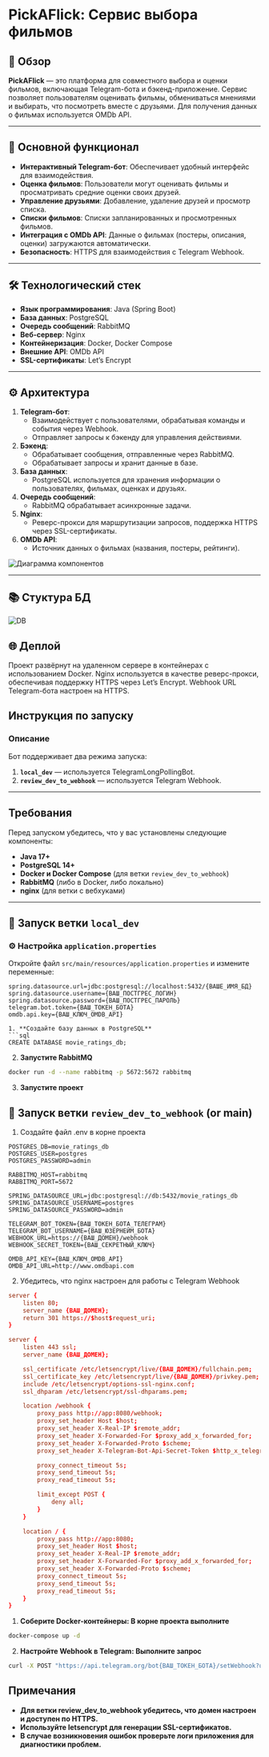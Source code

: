 # PickAFlick: Сервис выбора фильмов

## 📜 Обзор
**PickAFlick** — это платформа для совместного выбора и оценки фильмов, включающая Telegram-бота и бэкенд-приложение. Сервис позволяет пользователям оценивать фильмы, обмениваться мнениями и выбирать, что посмотреть вместе с друзьями. Для получения данных о фильмах используется OMDb API.

---

## 🚀 Основной функционал
- **Интерактивный Telegram-бот**: Обеспечивает удобный интерфейс для взаимодействия.
- **Оценка фильмов**: Пользователи могут оценивать фильмы и просматривать средние оценки своих друзей.
- **Управление друзьями**: Добавление, удаление друзей и просмотр списка.
- **Списки фильмов**: Списки запланированных и просмотренных фильмов.
- **Интеграция с OMDb API**: Данные о фильмах (постеры, описания, оценки) загружаются автоматически.
- **Безопасность**: HTTPS для взаимодействия с Telegram Webhook.

---

## 🛠 Технологический стек
- **Язык программирования**: Java (Spring Boot)
- **База данных**: PostgreSQL
- **Очередь сообщений**: RabbitMQ
- **Веб-сервер**: Nginx
- **Контейнеризация**: Docker, Docker Compose
- **Внешние API**: OMDb API
- **SSL-сертификаты**: Let’s Encrypt

---

## ⚙ Архитектура
1. **Telegram-бот**:
    - Взаимодействует с пользователями, обрабатывая команды и события через Webhook.
    - Отправляет запросы к бэкенду для управления действиями.
2. **Бэкенд**:
    - Обрабатывает сообщения, отправленные через RabbitMQ.
    - Обрабатывает запросы и хранит данные в базе.
3. **База данных**:
    - PostgreSQL используется для хранения информации о пользователях, фильмах, оценках и друзьях.
4. **Очередь сообщений**:
    - RabbitMQ обрабатывает асинхронные задачи.
5. **Nginx**:
    - Реверс-прокси для маршрутизации запросов, поддержка HTTPS через SSL-сертификаты.
6. **OMDb API**:
    - Источник данных о фильмах (названия, постеры, рейтинги).

![Диаграмма компонентов](https://github.com/user-attachments/assets/a3ef89e5-6d26-4017-9d6f-7b9b11c3d3d0)


---

## 📚 Стуктура БД

![DB](https://github.com/user-attachments/assets/df17e00f-660a-45d0-a910-30008585cd37)


## 🌐 Деплой
Проект развёрнут на удаленном сервере в контейнерах с использованием Docker. Nginx используется в качестве реверс-прокси, обеспечивая поддержку HTTPS через Let’s Encrypt. Webhook URL Telegram-бота настроен на HTTPS.

## Инструкция по запуску

### Описание
Бот поддерживает два режима запуска: 
1. **`local_dev`** — используется TelegramLongPollingBot.
2. **`review_dev_to_webhook`** — используется Telegram Webhook.

---

## Требования
Перед запуском убедитесь, что у вас установлены следующие компоненты:
- **Java 17+**
- **PostgreSQL 14+**
- **Docker и Docker Compose** (для ветки `review_dev_to_webhook`)
- **RabbitMQ** (либо в Docker, либо локально)
- **nginx** (для ветки с вебхуками)

---

## 🚀 Запуск ветки `local_dev`

### ⚙ Настройка `application.properties`
Откройте файл `src/main/resources/application.properties` и измените переменные:
```properties
spring.datasource.url=jdbc:postgresql://localhost:5432/{ВАШЕ_ИМЯ_БД}
spring.datasource.username={ВАШ_ПОСТГРЕС_ЛОГИН}
spring.datasource.password={ВАШ_ПОСТГРЕС_ПАРОЛЬ}
telegram.bot.token={ВАШ_ТОКЕН_БОТА}
omdb.api.key={ВАШ_КЛЮЧ_OMDB_API}

1. **Создайте базу данных в PostgreSQL**
```sql
CREATE DATABASE movie_ratings_db;
```
2. **Запустите RabbitMQ**
```bash
docker run -d --name rabbitmq -p 5672:5672 rabbitmq
```
3. **Запустите проект**

## 🚀 Запуск ветки `review_dev_to_webhook` (or main)
1. Создайте файл .env в корне проекта
```.env
POSTGRES_DB=movie_ratings_db
POSTGRES_USER=postgres
POSTGRES_PASSWORD=admin

RABBITMQ_HOST=rabbitmq
RABBITMQ_PORT=5672

SPRING_DATASOURCE_URL=jdbc:postgresql://db:5432/movie_ratings_db
SPRING_DATASOURCE_USERNAME=postgres
SPRING_DATASOURCE_PASSWORD=admin

TELEGRAM_BOT_TOKEN={ВАШ_ТОКЕН_БОТА_ТЕЛЕГРАМ}
TELEGRAM_BOT_USERNAME={ВАШ_ЮЗЕРНЕЙМ_БОТА}
WEBHOOK_URL=https://{ВАШ_ДОМЕН}/webhook
WEBHOOK_SECRET_TOKEN={ВАШ_СЕКРЕТНЫЙ_КЛЮЧ}

OMDB_API_KEY={ВАШ_КЛЮЧ_OMDB_API}
OMDB_API_URL=http://www.omdbapi.com
```
2. Убедитесь, что nginx настроен для работы с Telegram Webhook
```default.conf
server {
    listen 80;
    server_name {ВАШ_ДОМЕН};
    return 301 https://$host$request_uri;
}

server {
    listen 443 ssl;
    server_name {ВАШ_ДОМЕН};

    ssl_certificate /etc/letsencrypt/live/{ВАШ_ДОМЕН}/fullchain.pem;
    ssl_certificate_key /etc/letsencrypt/live/{ВАШ_ДОМЕН}/privkey.pem;
    include /etc/letsencrypt/options-ssl-nginx.conf;
    ssl_dhparam /etc/letsencrypt/ssl-dhparams.pem;

    location /webhook {
        proxy_pass http://app:8080/webhook;
        proxy_set_header Host $host;
        proxy_set_header X-Real-IP $remote_addr;
        proxy_set_header X-Forwarded-For $proxy_add_x_forwarded_for;
        proxy_set_header X-Forwarded-Proto $scheme;
        proxy_set_header X-Telegram-Bot-Api-Secret-Token $http_x_telegram_bot_api_secret_token;

        proxy_connect_timeout 5s;
        proxy_send_timeout 5s;
        proxy_read_timeout 5s;

        limit_except POST {
            deny all;
        }
    }

    location / {
        proxy_pass http://app:8080;
        proxy_set_header Host $host;
        proxy_set_header X-Real-IP $remote_addr;
        proxy_set_header X-Forwarded-For $proxy_add_x_forwarded_for;
        proxy_set_header X-Forwarded-Proto $scheme;
        proxy_connect_timeout 5s;
        proxy_send_timeout 5s;
        proxy_read_timeout 5s;
    }
}
```
1. **Соберите Docker-контейнеры: В корне проекта выполните**
```bash
docker-compose up -d
```
2. **Настройте Webhook в Telegram: Выполните запрос**
```bash
curl -X POST "https://api.telegram.org/bot{ВАШ_ТОКЕН_БОТА}/setWebhook?url={ВАШ_ДОМЕН}&secret_token={ВАШ_СЕКРЕТНЫЙ_КЛЮЧ}"
```

## Примечания
- **Для ветки review_dev_to_webhook убедитесь, что домен настроен и доступен по HTTPS.**
- **Используйте letsencrypt для генерации SSL-сертификатов.**
- **В случае возникновения ошибок проверьте логи приложения для диагностики проблем.**
